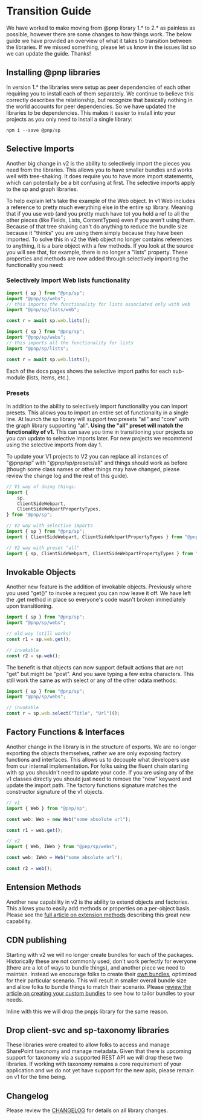# Transition Guide

We have worked to make moving from @pnp library 1.* to 2.* as painless as possible, however there are some changes to how things work. The below guide we have provided an overview of what it takes to transition between the libraries. If we missed something, please let us know in the issues list so we can update the guide. Thanks!

## Installing @pnp libraries

In version 1.* the libraries were setup as peer dependencies of each other requiring you to install each of them separately. We continue to believe this correctly describes the relationship, but recognize that basically nothing in the world accounts for peer dependencies. So we have updated the libraries to be dependencies. This makes it easier to install into your projects as you only need to install a single library:

```
npm i --save @pnp/sp
```

## Selective Imports

Another big change in v2 is the ability to selectively import the pieces you need from the libraries. This allows you to have smaller bundles and works well with tree-shaking. It does require you to have more import statements, which can potentially be a bit confusing at first. The selective imports apply to the sp and graph libraries.

To help explain let's take the example of the Web object. In v1 Web includes a reference to pretty much everything else in the entire sp library. Meaning that if you use web (and you pretty much have to) you hold a ref to all the other pieces (like Fields, Lists, ContentTypes) even if you aren't using them. Because of that tree shaking can't do anything to reduce the bundle size because it "thinks" you are using them simply because they have been imported. To solve this in v2 the Web object no longer contains references to anything, it is a bare object with a few methods. If you look at the source you will see that, for example, there is no longer a "lists" property. These properties and methods are now added through selectively importing the functionality you need:

### Selectively Import Web lists functionality

```TypeScript
import { sp } from "@pnp/sp";
import "@pnp/sp/webs";
// this imports the functionality for lists associated only with web
import "@pnp/sp/lists/web";

const r = await sp.web.lists();
```

```TypeScript
import { sp } from "@pnp/sp";
import "@pnp/sp/webs";
// this imports all the functionality for lists
import "@pnp/sp/lists";

const r = await sp.web.lists();
```

Each of the docs pages shows the selective import paths for each sub-module (lists, items, etc.).

### Presets

In addition to the ability to selectively import functionality you can import presets. This allows you to import an entire set of functionality in a single line. At launch the sp library will support two presets "all" and "core" with the graph library supporting "all". **Using the "all" preset will match the functionality of v1.** This can save you time in transitioning your projects so you can update to selective imports later. For new projects we recommend using the selective imports from day 1.

To update your V1 projects to V2 you can replace all instances of "@pnp/sp" with "@pnp/sp/presets/all" and things should work as before (though some class names or other things may have changed, please review the change log and the rest of this guide).

```TypeScript
// V1 way of doing things:
import {
    sp,
    ClientSideWebpart,
    ClientSideWebpartPropertyTypes,
} from "@pnp/sp";

// V2 way with selective imports
import { sp } from "@pnp/sp";
import { ClientSideWebpart, ClientSideWebpartPropertyTypes } from "@pnp/sp/clientside-pages";

// V2 way with preset "all"
import { sp, ClientSideWebpart, ClientSideWebpartPropertyTypes } from "@pnp/sp/presets/all";
```

## Invokable Objects

Another new feature is the addition of invokable objects. Previously where you used "get()" to invoke a request you can now leave it off. We have left the .get method in place so everyone's code wasn't broken immediately upon transitioning.

```TypeScript
import { sp } from "@pnp/sp";
import "@pnp/sp/webs";

// old way (still works)
const r1 = sp.web.get();

// invokable
const r2 = sp.web();
```

The benefit is that objects can now support default actions that are not "get" but might be "post". And you save typing a few extra characters. This still work the same as with select or any of the other odata methods:

```TypeScript
import { sp } from "@pnp/sp";
import "@pnp/sp/webs";

// invokable
const r = sp.web.select("Title", "Url")();
```

## Factory Functions & Interfaces

Another change in the library is in the structure of exports. We are no longer exporting the objects themselves, rather we are only exposing factory functions and interfaces. This allows us to decouple what developers use from our internal implementation. For folks using the fluent chain starting with sp you shouldn't need to update your code. If you are using any of the v1 classes directly you should just need to remove the "new" keyword and update the import path. The factory functions signature matches the constructor signature of the v1 objects.

```TypeScript
// v1
import { Web } from "@pnp/sp";

const web: Web = new Web("some absolute url");

const r1 = web.get();

// v2
import { Web, IWeb } from "@pnp/sp/webs";

const web: IWeb = Web("some absolute url");

const r2 = web();
```

## Entension Methods

Another new capability in v2 is the ability to extend objects and factories. This allows you to easily add methods or properties on a per-object basis. Please see the [full article on extension methods](odata/extensions.md) describing this great new capability.

## CDN publishing

Starting with v2 we will no longer create bundles for each of the packages. Historically these are not commonly used, don't work perfectly for everyone (there are a lot of ways to bundle things), and another piece we need to maintain. Instead we encourage folks to create their [own bundles](concepts/custom-bundle.md), optimized for their particular scenario. This will result in smaller overall bundle size and allow folks to bundle things to match their scenario. Please [review the article on creating your custom bundles](concepts/custom-bundle.md) to see how to tailor bundles to your needs.

Inline with this we will drop the pnpjs library for the same reason.

## Drop client-svc and sp-taxonomy libraries

These libraries were created to allow folks to access and manage SharePoint taxonomy and manage metadata. Given that there is upcoming support for taxonomy via a supported REST API we will drop these two libraries. If working with taxonomy remains a core requirement of your application and we do not yet have support for the new apis, please remain on v1 for the time being.

## Changelog

Please review the [CHANGELOG](https://github.com/pnp/pnpjs/blob/dev-v2/CHANGELOG.md) for details on all library changes.
